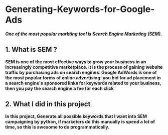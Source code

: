 # Generating-Keywords-for-Google-Ads

***One of the most popular markting tool is Search Engine Marketing (SEM).*** 

## 1.  What is SEM ?
**SEM is one of the most effective ways to grow your business in an increasingly competitive marketplace. It is the process of gaining website traffic by purchasing ads on search engines. Google AdWords is one of the most popular forms of online advertising: you bid for ad placement in a search engine's sponsored links for keywords related to your business, then you pay the search engine a fee for each click**

## 2. What I did in this project
**In this project, Generate all possible keywords that I want into SEM campaigning by python, if marketers do this manually is spend a lot of time, so this is awesome to do programmatically.**


